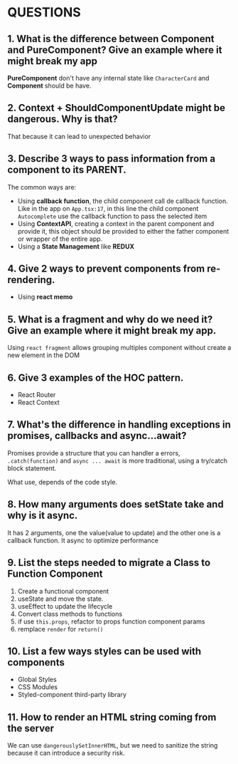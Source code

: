 # QUESTIONS

## 1. What is the difference between Component and PureComponent? Give an example where it might break my app

**PureComponent** don't have any internal state like `CharacterCard` and **Component** should be have.

## 2. Context + ShouldComponentUpdate might be dangerous. Why is that?

That because it can lead to unexpected behavior

## 3. Describe 3 ways to pass information from a component to its PARENT.

The common ways are:

- Using **callback function**, the child component call de callback function. Like in the app on `App.tsx:17`, in this line the child component `Autocomplete` use the callback function to pass the selected item
- Using **ContextAPI**, creating a context in the parent component and provide it, this object should be provided to either the father component or wrapper of the entire app.
- Using a **State Management** like **REDUX**

## 4. Give 2 ways to prevent components from re-rendering.

- Using **react memo**

## 5. What is a fragment and why do we need it? Give an example where it might break my app.

Using `react fragment` allows grouping multiples component without create a new element in the DOM

## 6. Give 3 examples of the HOC pattern.

- React Router
- React Context

## 7. What's the difference in handling exceptions in promises, callbacks and async...await?

Promises provide a structure that you can handler a errors, `.catch(function)`
and `async ... await` is more traditional, using a try/catch block statement.

What use, depends of the code style.

## 8. How many arguments does setState take and why is it async.

It has 2 arguments, one the value(value to update) and the other one is a callback function.
It async to optimize performance

## 9. List the steps needed to migrate a Class to Function Component

1. Create a functional component
2. useState and move the state.
3. useEffect to update the lifecycle
4. Convert class methods to functions
5. if use `this.props`, refactor to props function component params
6. remplace `render` for `return()`

## 10. List a few ways styles can be used with components

- Global Styles
- CSS Modules
- Styled-component third-party library

## 11. How to render an HTML string coming from the server

We can use `dangerouslySetInnerHTML`, but we need to sanitize the string because it can introduce a security risk.